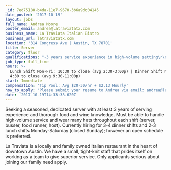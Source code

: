 ```yaml
---
_id: 7ed75180-b4da-11e7-9670-3b6a9dc04145
date_posted: '2017-10-19'
layout: jobs
full_name: Andrea Moore
poster_email: andrea@latraviatatx.com
business_name: La Traviata Italian Bistro
business_url: latraviatatx.com
location: '314 Congress Ave | Austin, TX 78701'
title: Server
category: floor
qualifications: "-3 years service experience in high-volume setting\r\n-Italian wine knowledge preferred"
job_type: full_time
hours: >-
  Lunch Shift Mon-Fri: 10:30 to close (avg 2:30-3:00p) | Dinner Shift Mon-Sat:
  4:30 to close (avg 9:30-11:00p)
start: Immediate
compensation: 'Tip Pool: Avg $20-30/hr + $2.13 Hourly'
how_to_apply: 'Please submit your resume to Andrea via email: andrea@latraviatatx.com.'
date: '2017-10-19T14:33:38.620Z'
---
```

Seeking a seasoned, dedicated server with at least 3 years of serving experience and thorough food and wine knowledge. Must be able to handle high-volume service and wear many hats throughout each shift (server, busser, food runner, host). Currently hiring for 3-4 dinner shifts and 2-3 lunch shifts Monday-Saturday (closed Sunday); however an open schedule is preferred.

La Traviata is a locally and family owned Italian restaurant in the heart of downtown Austin. We have a small, tight-knit staff that prides itself on working as a team to give superior service. Only applicants serious about joining our family need apply.
